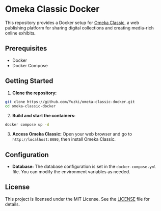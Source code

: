 # Omeka Classic Docker

This repository provides a Docker setup for [Omeka Classic](https://omeka.org/classic/), a web publishing platform for sharing digital collections and creating media-rich online exhibits.

## Prerequisites

- Docker
- Docker Compose

## Getting Started

1. **Clone the repository:**
  ```sh
  git clone https://github.com/Yuzki/omeka-classic-docker.git
  cd omeka-classic-docker
  ```

2. **Build and start the containers:**
  ```sh
  docker compose up -d
  ```

3. **Access Omeka Classic:**
  Open your web browser and go to `http://localhost:8080`, then install Omeka Classic.

## Configuration

- **Database:**
  The database configuration is set in the `docker-compose.yml` file. You can modify the environment variables as needed.

## License

This project is licensed under the MIT License. See the [LICENSE](LICENSE) file for details.

